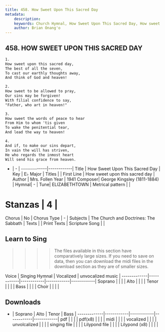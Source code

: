 ```yaml
---
title: 458. How Sweet Upon This Sacred Day
metadata:
    description: 
    keywords: Church Hymnal, How Sweet Upon This Sacred Day, How sweet upon this sacred day, 
    author: Brian Onang'o
---
```



## 458. HOW SWEET UPON THIS SACRED DAY

```txt
1.
How sweet upon this sacred day, 
The best of all the seven, 
To cast our earthly thoughts away, 
And think of God and heaven! 

2.
How sweet to be allowed to pray, 
Our sins may be forgiven! 
With filial confidence to say, 
"Father, who art in heaven!" 

3.
How sweet the words of peace to hear 
From Him to whom 'tis given 
To wake the penitential tear, 
And lead the way to heaven! 

4.
And if, to make our sins depart, 
In vain the will has striven, 
He who regards the inmost heart 
Will send his grace from heaven.
```

- |   -  |
-------------|------------|
Title | How Sweet Upon This Sacred Day |
Key | E♭ Major |
Titles |  |
First Line | How sweet upon this sacred day |
Author | Mrs. Follen
Year | 1941
Composer| George Kingsley (1811-1884) |
Hymnal|  - |
Tune| ELIZABETHTOWN |
Metrical pattern | |
# Stanzas | 4 |
Chorus | No |
Chorus Type | - |
Subjects | The Church and Doctrines: The Sabbath |
Texts |  |
Print Texts | 
Scripture Song |  |
  
## Learn to Sing

>>>> The files available in this section have comparatively large sizes. If you need to save on data, then you can download the midi files in the download section as they are of smaller sizes.

Voice |  Singing Hymnal | Vocalized | unvocalized music |
-------------|------------|------------|------------|------------|
Soprano | | | |
Alto | | | |
Tenor | | | |
Bass | | | |
Choir | | | |

## Downloads

- |  Soprano | Alto | Tenor | Bass |
-------------|------------|------------|------------|------------|
pdf | | | |
pdf(x8) | | | |
midi | | | |
vocalized | | | |
unvolcalized | | | |
singing file | | | |
Lilypond file | | | |
Lilypond (x8) | | | |
  
